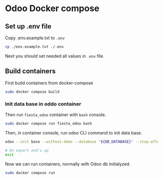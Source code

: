 # Odoo Docker compose

## Set up .env file

Copy .env.example.txt to `.env`

```bash
cp ./env.example.txt ./.env
```

Next you should set needed all values in `.env` file.

## Build containers

First build containers from docker-compose

```bash
sudo docker compose build
```

### Init data base in oddo container

Then run `fiesta_odoo` container with `bash` console.

```bash
sudo docker compose run fiesta_odoo bash
```

Then, in container console, run odoo CLI command to init data base.

```bash
odoo --init base --without-demo --database "${DB_DATABASE}" --stop-after-init --db_host=fiesta_db --db_user "${DB_USER}" --db_password "${DB_PASSWORD}"

# On export end's up
exit
```

Now we can run containers, normally with Odoo db initialyzed.

```bash
sudo docker compose run
```
